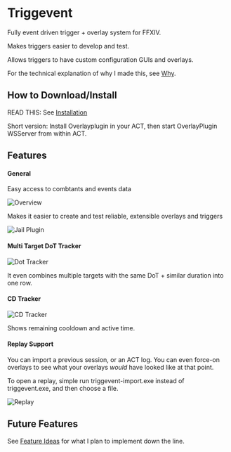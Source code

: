 # Triggevent

Fully event driven trigger + overlay system for FFXIV.

Makes triggers easier to develop and test.

Allows triggers to have custom configuration GUIs and overlays.

For the technical explanation of why I made this, see [Why](https://github.com/xpdota/event-trigger/wiki/Why-I-Made-This).

## How to Download/Install

READ THIS: See [Installation](https://github.com/xpdota/event-trigger/wiki/Installation-and-Setup)

Short version: Install Overlayplugin in your ACT, then start OverlayPlugin WSServer from within ACT.

## Features

#### General

Easy access to combtants and events data

![Overview](https://user-images.githubusercontent.com/14287379/142812965-7666c15e-12b3-4b6c-91a6-ed38820a7aa8.png)

Makes it easier to create and test reliable, extensible overlays and triggers

![Jail Plugin](https://user-images.githubusercontent.com/14287379/142813080-c44d1ff7-873b-4119-9c15-1212c9e31133.png)

#### Multi Target DoT Tracker

![Dot Tracker](https://i.imgur.com/72Zof3c.png)

It even combines multiple targets with the same DoT + similar duration into one row.

#### CD Tracker

![CD Tracker](https://i.imgur.com/FgSHZY8.png)

Shows remaining cooldown and active time. 

#### Replay Support

You can import a previous session, or an ACT log. You can even force-on overlays to see what your overlays *would*
have looked like at that point.

To open a replay, simple run triggevent-import.exe instead of triggevent.exe, and then choose a file.

![Replay](https://user-images.githubusercontent.com/14287379/146716550-189ba0ef-5f04-480a-9477-903f82882584.png)

## Future Features

See [Feature Ideas](https://github.com/xpdota/event-trigger/wiki/Feature-Ideas) for what I plan to implement down the
line.
